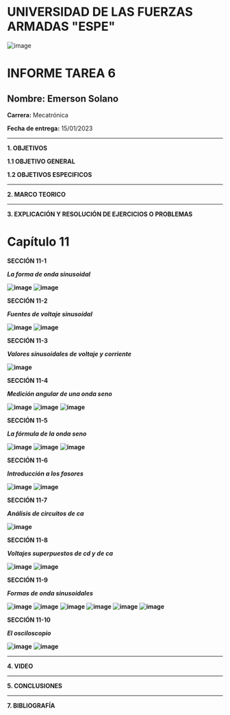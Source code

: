 # UNIVERSIDAD DE LAS FUERZAS ARMADAS "ESPE"
![image](https://user-images.githubusercontent.com/116772918/200762591-a164d8db-c02e-4269-8bb4-0bc4c810d79f.png)

# INFORME TAREA 6

**Nombre:** Emerson Solano
-
**Carrera:** Mecatrónica

**Fecha de entrega:** 15/01/2023

--------------------------------------------------------------------------------------------------------------------------------------------------------------------------------------------------------------------------------------------------------------------
**1. OBJETIVOS**

**1.1  OBJETIVO GENERAL**


**1.2  OBJETIVOS ESPECIFICOS**

--------------------------------------------------------------------------------------------------------------------------------------------------------------------------------------------------------------------------------------------------------------------

**2. MARCO TEORICO**

--------------------------------------------------------------------------------------------------------------------------------------------------------------------------------------------------------------------------------------------------------------------

**3. EXPLICACIÓN Y RESOLUCIÓN DE EJERCICIOS O PROBLEMAS**

# Capítulo 11

**SECCIÓN 11-1**

***La forma de onda sinusoidal***

**![image](https://user-images.githubusercontent.com/116835707/212208815-d0615e7f-1915-44eb-9dc6-97b5c4f3312b.png)**
**![image](https://user-images.githubusercontent.com/116835707/212208906-d97ae612-5916-4693-bccb-add01ec4e9eb.png)**

**SECCIÓN 11-2**

***Fuentes de voltaje sinusoidal***

**![image](https://user-images.githubusercontent.com/116835707/212209190-c00bf745-7121-487d-85ea-be3309c718dc.png)**
**![image](https://user-images.githubusercontent.com/116835707/212209279-e0eb0e72-8d3f-4015-9152-652bcd3cc825.png)**

**SECCIÓN 11-3**

***Valores sinusoidales de voltaje y corriente***

**![image](https://user-images.githubusercontent.com/116835707/212209623-f815d6e2-a2d1-4b7e-acdd-5d6535cb0beb.png)**

**SECCIÓN 11-4**

***Medición angular de una onda seno***

**![image](https://user-images.githubusercontent.com/116835707/212209703-78a77839-9c9c-4662-ae48-71a52f3bfdac.png)**
**![image](https://user-images.githubusercontent.com/116835707/212209940-f9dbde82-a133-4b97-b822-8669f882f89e.png)**
**![image](https://user-images.githubusercontent.com/116835707/212210026-13ef9796-46a6-494e-9735-cdf85fdb5d94.png)**

**SECCIÓN 11-5**

***La fórmula de la onda seno***

**![image](https://user-images.githubusercontent.com/116835707/212210238-3445729d-80a6-4806-84f4-5389695baae4.png)**
**![image](https://user-images.githubusercontent.com/116835707/212210319-67606908-a922-4663-8df3-7d05ae097aab.png)**
**![image](https://user-images.githubusercontent.com/116835707/212210401-4ac08be8-1fb5-4c9f-8ecc-3ba80f00018c.png)**

**SECCIÓN 11-6**

***Introducción a los fasores***

**![image](https://user-images.githubusercontent.com/116835707/212212211-cfd84a3e-91bd-42fe-af4c-17798921fa84.png)**
**![image](https://user-images.githubusercontent.com/116835707/212210705-4d7e5cc0-2a39-49f9-be10-eca8f4de163f.png)**

**SECCIÓN 11-7**

***Análisis de circuitos de ca***

**![image](https://user-images.githubusercontent.com/116835707/212210868-3199cf7f-c66a-457a-88da-1cb4c2f0c95f.png)**

**SECCIÓN 11-8**

***Voltajes superpuestos de cd y de ca***

**![image](https://user-images.githubusercontent.com/116835707/212224308-5a0fcf43-ced9-4dca-b566-61a1176514c1.png)**
**![image](https://user-images.githubusercontent.com/116835707/212224447-cf72b4a6-86c0-4c8c-8c7d-7c84205f08a9.png)**

**SECCIÓN 11-9**

***Formas de onda sinusoidales***

**![image](https://user-images.githubusercontent.com/116835707/212224588-324044c8-a7b4-42f8-82f3-e1d1201ae052.png)**
**![image](https://user-images.githubusercontent.com/116835707/212224669-f9f75bcd-e2ab-4b9f-988c-bc5c1d8922e1.png)**
**![image](https://user-images.githubusercontent.com/116835707/212224782-a1746a6d-04d3-4cdf-b41e-5ed0b9750a62.png)**
**![image](https://user-images.githubusercontent.com/116835707/212224841-38676f88-abcb-4acb-bd09-8763e0ca2331.png)**
**![image](https://user-images.githubusercontent.com/116835707/212224908-7c9c817f-2e60-4ed6-b599-49321cbabde2.png)**
**![image](https://user-images.githubusercontent.com/116835707/212225033-8cfdbc21-310c-427c-8cfa-c4c961fa01e3.png)**

**SECCIÓN 11-10**

***El osciloscopio***

**![image](https://user-images.githubusercontent.com/116835707/212225192-d31ab386-4368-4816-bd2d-32a7447db9e6.png)**
**![image](https://user-images.githubusercontent.com/116835707/212225610-adbb67e8-7875-42a1-8786-db008fec6677.png)**





--------------------------------------------------------------------------------------------------------------------------------------------------------------------------------------------------------------------------------------------------------------------

**4. VIDEO**

--------------------------------------------------------------------------------------------------------------------------------------------------------------------------------------------------------------------------------------------------------------------

**5. CONCLUSIONES**

--------------------------------------------------------------------------------------------------------------------------------------------------------------------------------------------------------------------------------------------------------------------

**7. BIBLIOGRAFÍA**
